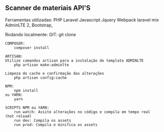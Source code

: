 ## Scanner de materiais API'S

Ferramentas utilizadas: 
    PHP
    Laravel
    Javascript
    Jquery
    Webpack laravel mix
    AdminLTE 2,
    Bootstrap,

Rodando localmente: 
    GIT: 
        git clone
    
    COMPOSER: 
        composer install
    
    ARTISAN:
    Utilize comandos artisan para a instalação do template ADMINLTE
        php artisan make:adminlte 

    Limpeza do cache e confirmação das alterações
        php artisan config:cache
    
    NPM: 
        npm install
    ou YARN: 
        yarn

    SCRIPTS NPM ou YARN:
        run watch: Assite alterações no código e compila em tempo real (hot reload)
        run dev: Compila os assets 
        run prod: Compila e minifica os assets
    